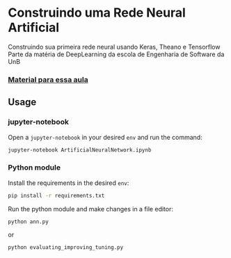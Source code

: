 # Construindo uma Rede Neural Artificial

Construindo sua primeira rede neural usando Keras, Theano e Tensorflow
Parte da matéria de DeepLearning da escola de Engenharia de Software da UnB
### [Material para essa aula](https://docs.google.com/presentation/d/1i-VfqHon2iT7VaayOMizp2_RocO_DhiR3TrKf6HNClQ/edit#slide=id.g35f391192_00)
## Usage

### jupyter-notebook

Open a `jupyter-notebook` in your desired `env` and run the command:

```sh
jupyter-notebook ArtificialNeuralNetwork.ipynb
```
### Python module

Install the requirements in the desired `env`:

```sh
pip install -r requirements.txt
```

Run the python module and make changes in a file editor:

```sh
python ann.py
```

or

```sh
python evaluating_improving_tuning.py
```

